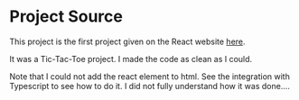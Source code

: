 # Project Source
This project is the first project given on the React website [here](https://reactjs.org/tutorial/tutorial.html).

It was a Tic-Tac-Toe project. I made the code as clean as I could.

Note that I could not add the react element to html. See the integration with Typescript to see
how to do it. I did not fully understand how it was done....
